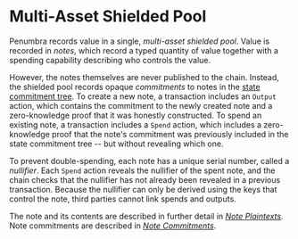 # Multi-Asset Shielded Pool

Penumbra records value in a single, *multi-asset shielded pool*.  Value is recorded in _notes_, which record a typed quantity of value together with a spending capability describing who controls the value.

However, the notes themselves are never published to the chain.  Instead, the shielded pool records opaque _commitments_ to notes in the [state commitment tree](./sct.md).  To create a new note, a transaction includes an `Output` action, which contains the commitment to the newly created note and a zero-knowledge proof that it was honestly constructed.  To spend an existing note, a transaction includes a `Spend` action, which includes a zero-knowledge proof that the note's commitment was previously included in the state commitment tree -- but without revealing which one.

To prevent double-spending, each note has a unique serial number, called a _nullifier_.  Each `Spend` action reveals the nullifier of the spent note, and the chain checks that the nullifier has not already been revealed in a previous transaction.  Because the nullifier can only be derived using the keys that control the note, third parties cannot link spends and outputs.

The note and its contents are described in further detail in [*Note Plaintexts*](./shielded_pool/note_plaintexts.md). Note commitments are described in [*Note Commitments*](./shielded_pool/note_commitments.md).
